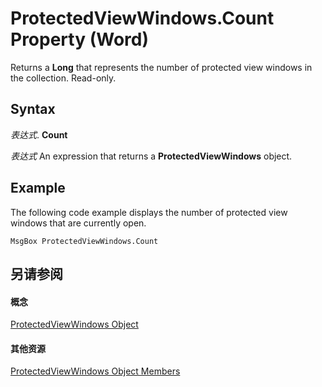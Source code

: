 
# ProtectedViewWindows.Count Property (Word)

Returns a  **Long** that represents the number of protected view windows in the collection. Read-only.


## Syntax

 _表达式_. **Count**

 _表达式_ An expression that returns a **ProtectedViewWindows** object.


## Example

The following code example displays the number of protected view windows that are currently open.


```
MsgBox ProtectedViewWindows.Count
```


## 另请参阅


#### 概念


[ProtectedViewWindows Object](62c2f4d5-1080-548e-730b-388308144dfe.md)
#### 其他资源


[ProtectedViewWindows Object Members](http://msdn.microsoft.com/library/fd7a4327-3551-a1c5-4d39-9ce3a81459f1%28Office.15%29.aspx)